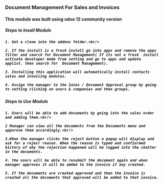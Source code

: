 <h3> Document Management For Sales and  Invoices </h3> 

<h4>This module was built using odoo 12 community version<h4>

<h5> Steps to Insall Module <h5>

    1. Get a clone into the addons folder.<br/>

    2. If the install is a fresh install go into apps and remove the apps filter and search for Document Management( If its not a fresh  install activate developer mode from setting and go to apps and update applist. then search for  Document Management).
    
    3. Installing this application will automatically install contacts sales and invoicing modules.
  
    4. Assign the manager to the Sales / Document Approval group by going to setting clicking on users & companies and then groups.
  



<h5> Steps to Use Module <h5>

    1. Users will be able to add documents by going into the sales order and adding them.<br/>

    2 Manager can view all the documents from the Documents menu and apporove them accordingly.<br/>

    3.When the manager clicks the reject button a popup will display and ask for a rejecr reason. When the reason is typed and confiurmed history of why the rejection happened will be logged into the chatter in the documents.

    4. the users will be able to resubmit the document again and when manager approves it will be added to the invoice if any created.

    5. If the documents are created approved and then the invoice is created all the documents that approved will be added to that invoice.
